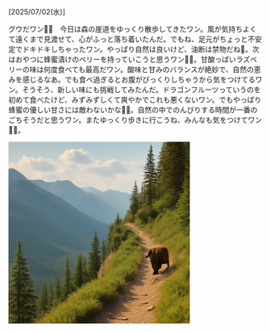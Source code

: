 [2025/07/02(水)]

グウだワン🐻✨　今日は森の崖道をゆっくり散歩してきたワン。風が気持ちよくて遠くまで見渡せて、心がふっと落ち着いたんだ。でもね、足元がちょっと不安定でドキドキしちゃったワン。やっぱり自然は良いけど、油断は禁物だね🐾。次はおやつに蜂蜜漬けのベリーを持っていこうと思うワン🍯🍓。甘酸っぱいラズベリーの味は何度食べても最高だワン。酸味と甘みのバランスが絶妙で、自然の恵みを感じるなあ。でも食べ過ぎるとお腹がびっくりしちゃうから気をつけてるワン。そうそう、新しい味にも挑戦してみたんだ。ドラゴンフルーツっていうのを初めて食べたけど、みずみずしくて爽やかでこれも悪くないワン。でもやっぱり蜂蜜の優しい甘さには敵わないかな🐻🍯。自然の中でのんびりする時間が一番のごちそうだと思うワン。またゆっくり歩きに行こうね、みんなも気をつけてワン🐻‍❄️。

<img width="360px" src="image.png">